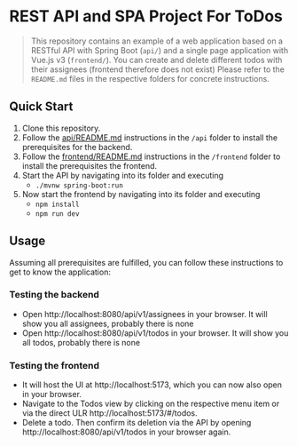 # REST API and SPA Project For ToDos

> This repository contains an example of a web application based on a RESTful API with Spring Boot (`api/`) and a single page application with Vue.js v3 (`frontend/`).
> You can create and delete different todos with their assignees (frontend therefore does not exist)
> Please refer to the `README.md` files in the respective folders for concrete instructions.

## Quick Start

1. Clone this repository.
2. Follow the [api/README.md](/api/README.md) instructions in the `/api` folder to install the prerequisites for the backend.
3. Follow the [frontend/README.md](/frontend/README.md) instructions in the `/frontend` folder to install the prerequisites the frontend.
4. Start the API by navigating into its folder and executing 
    - `./mvnw spring-boot:run`
5. Now start the frontend by navigating into its folder and executing
    - `npm install`
    - `npm run dev`

## Usage

Assuming all prerequisites are fulfilled, you can follow these instructions to get to know the application:

### Testing the backend
- Open http://localhost:8080/api/v1/assignees in your browser. It will show you all assignees, probably there is none 
- Open http://localhost:8080/api/v1/todos in your browser. It will show you all todos, probably there is none

### Testing the frontend
- It will host the UI at http://localhost:5173, which you can now also open in your browser.
- Navigate to the Todos view by clicking on the respective menu item or via the direct ULR http://localhost:5173/#/todos.
- Delete a todo. Then confirm its deletion via the API by opening http://localhost:8080/api/v1/todos in your browser again.
